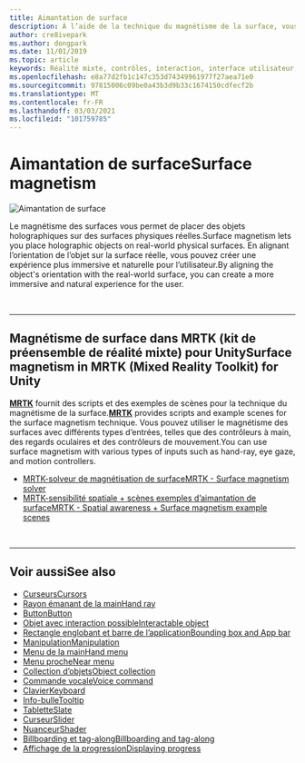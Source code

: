 ```yaml
---
title: Aimantation de surface
description: À l’aide de la technique du magnétisme de la surface, vous pouvez placer un objet holographique sur une surface physique réelle.
author: cre8ivepark
ms.author: dongpark
ms.date: 11/01/2019
ms.topic: article
keywords: Réalité mixte, contrôles, interaction, interface utilisateur, expérience utilisateur, casque de la réalité mixte, casque de la réalité mixte, casque de réalité virtuelle, HoloLens, MRTK, boîte à outils de réalité mixte, magnétisme de surface
ms.openlocfilehash: e8a77d2fb1c147c353d74349961977f27aea71e0
ms.sourcegitcommit: 97815006c09be0a43b3d9b33c1674150cdfecf2b
ms.translationtype: MT
ms.contentlocale: fr-FR
ms.lasthandoff: 03/03/2021
ms.locfileid: "101759785"
---
```

# <a name="surface-magnetism"></a><span data-ttu-id="b5904-104">Aimantation de surface</span><span class="sxs-lookup"><span data-stu-id="b5904-104">Surface magnetism</span></span>

![Aimantation de surface](images/MRTK_SurfaceMagnetism.gif)

<span data-ttu-id="b5904-106">Le magnétisme des surfaces vous permet de placer des objets holographiques sur des surfaces physiques réelles.</span><span class="sxs-lookup"><span data-stu-id="b5904-106">Surface magnetism lets you place holographic objects on real-world physical surfaces.</span></span> <span data-ttu-id="b5904-107">En alignant l’orientation de l’objet sur la surface réelle, vous pouvez créer une expérience plus immersive et naturelle pour l’utilisateur.</span><span class="sxs-lookup"><span data-stu-id="b5904-107">By aligning the object's orientation with the real-world surface, you can create a more immersive and natural experience for the user.</span></span>

<br>

---

## <a name="surface-magnetism-in-mrtk-mixed-reality-toolkit-for-unity"></a><span data-ttu-id="b5904-108">Magnétisme de surface dans MRTK (kit de préensemble de réalité mixte) pour Unity</span><span class="sxs-lookup"><span data-stu-id="b5904-108">Surface magnetism in MRTK (Mixed Reality Toolkit) for Unity</span></span>

<span data-ttu-id="b5904-109">**[MRTK](https://github.com/Microsoft/MixedRealityToolkit-Unity)** fournit des scripts et des exemples de scènes pour la technique du magnétisme de la surface.</span><span class="sxs-lookup"><span data-stu-id="b5904-109">**[MRTK](https://github.com/Microsoft/MixedRealityToolkit-Unity)** provides scripts and example scenes for the surface magnetism technique.</span></span> <span data-ttu-id="b5904-110">Vous pouvez utiliser le magnétisme des surfaces avec différents types d’entrées, telles que des contrôleurs à main, des regards oculaires et des contrôleurs de mouvement.</span><span class="sxs-lookup"><span data-stu-id="b5904-110">You can use surface magnetism with various types of inputs such as hand-ray, eye gaze, and motion controllers.</span></span>

* [<span data-ttu-id="b5904-111">MRTK-solveur de magnétisation de surface</span><span class="sxs-lookup"><span data-stu-id="b5904-111">MRTK - Surface magnetism solver</span></span>](https://docs.microsoft.com/windows/mixed-reality/mrtk-docs/features/ux-building-blocks/solvers/solver.md#surfacemagnetism)
* [<span data-ttu-id="b5904-112">MRTK-sensibilité spatiale + scènes exemples d’aimantation de surface</span><span class="sxs-lookup"><span data-stu-id="b5904-112">MRTK - Spatial awareness + Surface magnetism example scenes</span></span>](https://github.com/microsoft/MixedRealityToolkit-Unity/blob/mrtk_development/Assets/MRTK/Examples/Demos/Solvers/Scenes/SurfaceMagnetismSpatialAwarenessExample.unity)

<br>

---

## <a name="see-also"></a><span data-ttu-id="b5904-113">Voir aussi</span><span class="sxs-lookup"><span data-stu-id="b5904-113">See also</span></span>

* [<span data-ttu-id="b5904-114">Curseurs</span><span class="sxs-lookup"><span data-stu-id="b5904-114">Cursors</span></span>](cursors.md)
* [<span data-ttu-id="b5904-115">Rayon émanant de la main</span><span class="sxs-lookup"><span data-stu-id="b5904-115">Hand ray</span></span>](point-and-commit.md)
* [<span data-ttu-id="b5904-116">Button</span><span class="sxs-lookup"><span data-stu-id="b5904-116">Button</span></span>](button.md)
* [<span data-ttu-id="b5904-117">Objet avec interaction possible</span><span class="sxs-lookup"><span data-stu-id="b5904-117">Interactable object</span></span>](interactable-object.md)
* [<span data-ttu-id="b5904-118">Rectangle englobant et barre de l’application</span><span class="sxs-lookup"><span data-stu-id="b5904-118">Bounding box and App bar</span></span>](app-bar-and-bounding-box.md)
* [<span data-ttu-id="b5904-119">Manipulation</span><span class="sxs-lookup"><span data-stu-id="b5904-119">Manipulation</span></span>](direct-manipulation.md)
* [<span data-ttu-id="b5904-120">Menu de la main</span><span class="sxs-lookup"><span data-stu-id="b5904-120">Hand menu</span></span>](hand-menu.md)
* [<span data-ttu-id="b5904-121">Menu proche</span><span class="sxs-lookup"><span data-stu-id="b5904-121">Near menu</span></span>](near-menu.md)
* [<span data-ttu-id="b5904-122">Collection d’objets</span><span class="sxs-lookup"><span data-stu-id="b5904-122">Object collection</span></span>](object-collection.md)
* [<span data-ttu-id="b5904-123">Commande vocale</span><span class="sxs-lookup"><span data-stu-id="b5904-123">Voice command</span></span>](voice-input.md)
* [<span data-ttu-id="b5904-124">Clavier</span><span class="sxs-lookup"><span data-stu-id="b5904-124">Keyboard</span></span>](keyboard.md)
* [<span data-ttu-id="b5904-125">Info-bulle</span><span class="sxs-lookup"><span data-stu-id="b5904-125">Tooltip</span></span>](tooltip.md)
* [<span data-ttu-id="b5904-126">Tablette</span><span class="sxs-lookup"><span data-stu-id="b5904-126">Slate</span></span>](slate.md)
* [<span data-ttu-id="b5904-127">Curseur</span><span class="sxs-lookup"><span data-stu-id="b5904-127">Slider</span></span>](slider.md)
* [<span data-ttu-id="b5904-128">Nuanceur</span><span class="sxs-lookup"><span data-stu-id="b5904-128">Shader</span></span>](shader.md)
* [<span data-ttu-id="b5904-129">Billboarding et tag-along</span><span class="sxs-lookup"><span data-stu-id="b5904-129">Billboarding and tag-along</span></span>](billboarding-and-tag-along.md)
* [<span data-ttu-id="b5904-130">Affichage de la progression</span><span class="sxs-lookup"><span data-stu-id="b5904-130">Displaying progress</span></span>](progress.md)
